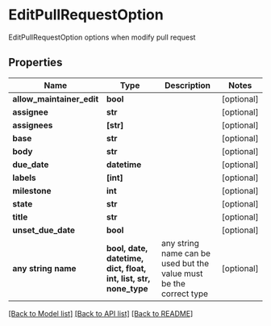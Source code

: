 # EditPullRequestOption

EditPullRequestOption options when modify pull request

## Properties
Name | Type | Description | Notes
------------ | ------------- | ------------- | -------------
**allow_maintainer_edit** | **bool** |  | [optional] 
**assignee** | **str** |  | [optional] 
**assignees** | **[str]** |  | [optional] 
**base** | **str** |  | [optional] 
**body** | **str** |  | [optional] 
**due_date** | **datetime** |  | [optional] 
**labels** | **[int]** |  | [optional] 
**milestone** | **int** |  | [optional] 
**state** | **str** |  | [optional] 
**title** | **str** |  | [optional] 
**unset_due_date** | **bool** |  | [optional] 
**any string name** | **bool, date, datetime, dict, float, int, list, str, none_type** | any string name can be used but the value must be the correct type | [optional]

[[Back to Model list]](../README.md#documentation-for-models) [[Back to API list]](../README.md#documentation-for-api-endpoints) [[Back to README]](../README.md)


